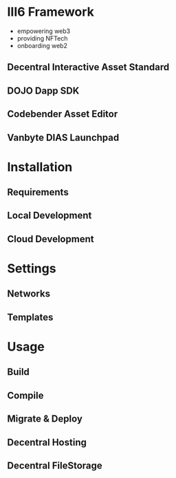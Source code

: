 # III6 Framework

+ empowering web3
+ providing NFTech
+ onboarding web2

## Decentral Interactive Asset Standard

## DOJO Dapp SDK

## Codebender Asset Editor

## Vanbyte DIAS Launchpad

# Installation

## Requirements

## Local Development

## Cloud Development

# Settings

## Networks

## Templates

# Usage

## Build

## Compile

## Migrate & Deploy

## Decentral Hosting

## Decentral FileStorage
